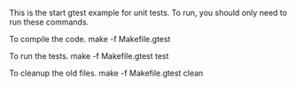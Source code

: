 This is the start gtest example for unit tests.  To run, you should only need to run these commands.


To compile the code. 
make -f Makefile.gtest

To run the tests.
make -f Makefile.gtest test

To cleanup the old files. 
make -f Makefile.gtest clean
